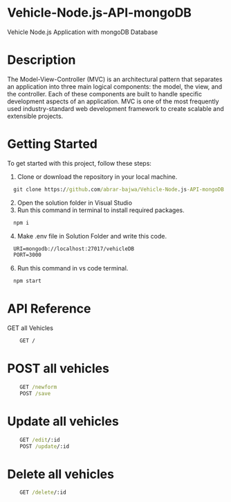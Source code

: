 # Vehicle-Node.js-API-mongoDB
Vehicle Node.js Application with mongoDB Database<br>

# Description
The Model-View-Controller (MVC) is an architectural pattern that separates an application into three main logical components: the model, the view, and the controller. Each of these components are built to handle specific development aspects of an application. MVC is one of the most frequently used industry-standard web development framework to create scalable and extensible projects.


# Getting Started
To get started with this project, follow these steps:

1) Clone or download the repository in your local machine.<br>
```cmd
  git clone https://github.com/abrar-bajwa/Vehicle-Node.js-API-mongoDB
```
2) Open the solution folder in Visual Studio
3) Run this command in terminal to install required packages.
```cmd
  npm i
``` 
4) Make .env file in Solution Folder and write this code.
```cmd
  URI=mongodb://localhost:27017/vehicleDB
  PORT=3000
``` 
6) Run this command in vs code terminal.<br>
```cmd
  npm start
```
# API Reference
GET all Vehicles
```cmd
    GET /
```

# POST all vehicles
```cmd
    GET /newform
    POST /save
```
# Update all vehicles
```cmd
    GET /edit/:id
    POST /update/:id
```
# Delete all vehicles
```cmd
    GET /delete/:id
```
